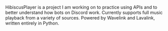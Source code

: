 HibiscusPlayer is a project I am working on to practice using APIs and to better understand how bots on Discord work.
Currently supports full music playback from a variety of sources.
Powered by Wavelink and Lavalink, written entirely in Python.
